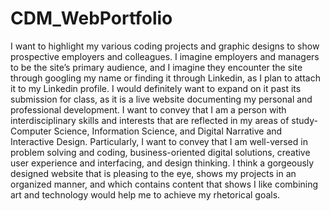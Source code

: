 # CDM_WebPortfolio
I want to highlight my various coding projects and graphic designs to show prospective employers and colleagues. I imagine employers and managers to be the site’s primary audience, and I imagine they encounter the site through googling my name or finding it through Linkedin, as I plan to attach it to my Linkedin profile. I would definitely want to expand on it past its submission for class, as it is a live website documenting my personal and professional development. I want to convey that I am a person with interdisciplinary skills and interests that are reflected in my areas of study- Computer Science, Information Science, and Digital Narrative and Interactive Design. Particularly, I want to convey that I am well-versed in problem solving and coding, business-oriented digital solutions, creative user experience and interfacing, and design thinking. I think a gorgeously designed website that is pleasing to the eye, shows my projects in an organized manner, and which contains content that shows I like combining art and technology would help me to achieve my rhetorical goals. 
